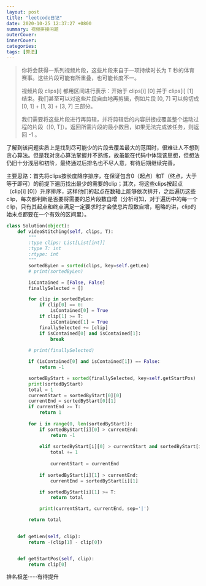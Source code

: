 ```yaml
---
layout: post
title: "leetcode日记"
date: 2020-10-25 12:37:27 +0800
summary: 视频拼接问题
outerCover: 
innerCover: 
categories: 
tags: [算法]
---
```


> 你将会获得一系列视频片段，这些片段来自于一项持续时长为 T 秒的体育赛事。这些片段可能有所重叠，也可能长度不一。
>
> 视频片段 clips[i] 都用区间进行表示：开始于 clips[i] [0] 并于 clips[i] [1] 结束。我们甚至可以对这些片段自由地再剪辑，例如片段 [0, 7] 可以剪切成 [0, 1] + [1, 3] + [3, 7] 三部分。
>
> 我们需要将这些片段进行再剪辑，并将剪辑后的内容拼接成覆盖整个运动过程的片段（[0, T]）。返回所需片段的最小数目，如果无法完成该任务，则返回 -1 。
>

了解到该问题实质上是找到尽可能少的片段去覆盖最大的范围时，很难让人不想到贪心算法。但是我对贪心算法掌握并不熟练，故虽能在代码中体现该思想，但想法仍旧十分浅层和初阶，最终通过后排名也不尽人意，有待后期继续完善。

主要思路：首先将clips按长度降序排序，在保证包含0（起点）和T（终点，大于等于即可）的前提下遍历找出最少的需要的clip；其次，将这些clips按起点（clip[i] [0]）升序排序，这样他们的起点在数轴上能够依次排开，之后遍历这些clip，每次都判断是否要将需要的总片段数自增（分析可知，对于遍历中的每一个clip，只有其起点和终点满足一定要求时才会使总片段数自增，粗略的讲，clip的始末点都要在一个有效的区间里）。

```python
class Solution(object):
    def videoStitching(self, clips, T):
        """
        :type clips: List[List[int]]
        :type T: int
        :rtype: int
        """
        sortedByLen = sorted(clips, key=self.getLen)
        # print(sortedByLen)

        isContained = [False, False]
        finallySelected = []

        for clip in sortedByLen:
            if clip[0] == 0:
                isContained[0] = True
            if clip[1] >= T:
                isContained[1] = True
            finallySelected += [clip]
            if isContained[0] and isContained[1]:
                break
        
        # print(finallySelected)

        if (isContained[0] and isContained[1]) == False:
            return -1

        sortedByStart = sorted(finallySelected, key=self.getStartPos)
        print(sortedByStart)
        total = 1
        currentStart = sortedByStart[0][0]
        currentEnd = sortedByStart[0][1]
        if currentEnd >= T:
            return 1
        
        for i in range(0, len(sortedByStart)):
            if sortedByStart[i][0] > currentEnd:
                return -1
            
            elif sortedByStart[i][0] > currentStart and sortedByStart[i][1] > currentEnd:
                total += 1
                                
                currentStart = currentEnd
                
            if sortedByStart[i][1] > currentEnd:
                currentEnd = sortedByStart[i][1]

            if sortedByStart[i][1] >= T:
                return total

            print(currentStart, currentEnd, sep='|')

        return total

            
    def getLen(self, clip):
        return -(clip[1] - clip[0])


    def getStartPos(self, clip):
        return clip[0]

```

排名极差······有待提升